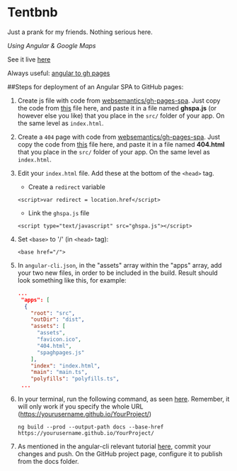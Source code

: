 # Tentbnb

Just a prank for my friends. Nothing serious here.

*Using Angular & Google Maps*

See it live [here](https://psyber.city/TentBnB/)

Always useful:
[angular to gh pages](https://github.com/angular/angular-cli/wiki/stories-github-pages)

##Steps for deployment of an Angular SPA to GitHub pages:

1. Create js file with code from [websemantics/gh-pages-spa](https://github.com/websemantics/gh-pages-spa). 
Just copy the code from [this](https://github.com/websemantics/gh-pages-spa/blob/master/ghspa.js) file here, and
paste it in a file named **ghspa.js** (or however else you like) that you place in the `src/` folder of your app. On the same level as
`index.html`.

2. Create a `404` page with code from [websemantics/gh-pages-spa](https://github.com/websemantics/gh-pages-spa). 
Just copy the code from [this](https://github.com/websemantics/gh-pages-spa/blob/master/404.html) file here, and
paste it in a file named **404.html** that you place in the `src/` folder of your app. On the same level as
`index.html`.

3. Edit your `index.html` file. Add these at the bottom of the `<head>` tag.
   * Create a `redirect` variable
   ```angular2html
   <script>var redirect = location.href</script>
   ```
   * Link the `ghspa.js` file
   ```angular2html
   <script type="text/javascript" src="ghspa.js"></script>
   ```
4. Set `<base>` to '/' (in `<head>` tag):
   ```angular2html
   <base href="/">
   ```
5. In `angular-cli.json`, in the "assets" array within the "apps" array, add
your two new files, in order to be included in the build. Result should look something
like this, for example:
   ```json
   ...
    "apps": [
     {
       "root": "src",
       "outDir": "dist",
       "assets": [
         "assets",
         "favicon.ico",
         "404.html",
         "spaghpages.js"
       ],
       "index": "index.html",
       "main": "main.ts",
       "polyfills": "polyfills.ts",
    ...
   ```
6. In your terminal, run the following command, as seen [here](https://github.com/angular/angular-cli/wiki/stories-github-pages). Remember,
it will only work if you specify the whole URL (https://yourusername.github.io/YourProject/)
   ```
   ng build --prod --output-path docs --base-href https://yourusername.github.io/YourProject/
   ```
7. As mentioned in the angular-cli relevant tutorial [here](https://github.com/angular/angular-cli/wiki/stories-github-pages), 
commit your changes and push. 
On the GitHub project page, configure it to publish from the docs folder.
